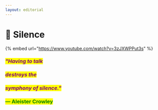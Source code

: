 ```yaml
---
layout: editorial
---
```


# 🪷 Silence

{% embed url="https://www.youtube.com/watch?v=3zJXWPPut3s" %}

### _<mark style="color:purple;">"Having to talk</mark>_&#x20;

### _<mark style="color:purple;">destroys the</mark>_&#x20;

### _<mark style="color:purple;">symphony of silence."</mark>_

### <mark style="color:green;">― Aleister Crowley</mark>
